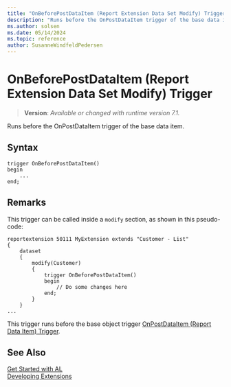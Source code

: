 ```yaml
---
title: "OnBeforePostDataItem (Report Extension Data Set Modify) Trigger"
description: "Runs before the OnPostDataItem trigger of the base data item."
ms.author: solsen
ms.date: 05/14/2024
ms.topic: reference
author: SusanneWindfeldPedersen
---
```

[//]: # (START>DO_NOT_EDIT)
[//]: # (IMPORTANT:Do not edit any of the content between here and the END>DO_NOT_EDIT.)
[//]: # (Any modifications should be made in the .xml files in the ModernDev repo.)

# OnBeforePostDataItem (Report Extension Data Set Modify) Trigger
> **Version**: _Available or changed with runtime version 7.1._

Runs before the OnPostDataItem trigger of the base data item.


## Syntax
```AL
trigger OnBeforePostDataItem()
begin
    ...
end;
```



[//]: # (IMPORTANT: END>DO_NOT_EDIT)

## Remarks

This trigger can be called inside a `modify` section, as shown in this pseudo-code:

```al
reportextension 50111 MyExtension extends "Customer - List"
{
    dataset
    {
        modify(Customer)
        {
            trigger OnBeforePostDataItem()
            begin
                // Do some changes here
            end;
        }
    }
...
```

This trigger runs before the base object trigger [OnPostDataItem (Report Data Item) Trigger](../reportdataitem/devenv-onpostdataitem-reportdataitem-trigger.md).

## See Also  
[Get Started with AL](../../devenv-get-started.md)  
[Developing Extensions](../../devenv-dev-overview.md)  